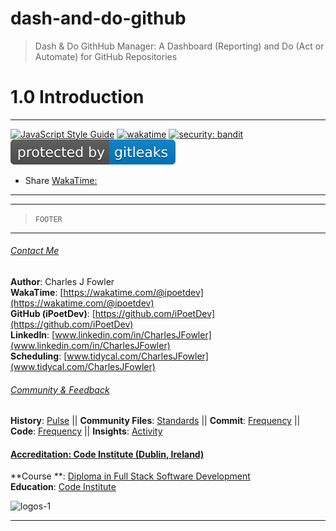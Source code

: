 # dash-and-do-github

> Dash &amp; Do GithHub Manager: A Dashboard (Reporting) and Do (Act or Automate) for GitHub Repositories

# 1.0 Introduction

---

[![JavaScript Style Guide](https://img.shields.io/badge/code_style-standard-brightgreen.svg)](https://standardjs.com)
[![wakatime](https://wakatime.com/badge/user/2027c27d-0bab-4d7c-bfed-5d0b21285657/project/62c65141-830a-41c9-af92-98a9302fa984.svg)](https://wakatime.com/badge/user/2027c27d-0bab-4d7c-bfed-5d0b21285657/project/62c65141-830a-41c9-af92-98a9302fa984)
[![security: bandit](https://img.shields.io/badge/security-bandit-yellow.svg)](https://github.com/PyCQA/bandit)
[![GitLeak protection ](/res/badges/gitleaks-badge.svg)](https://github.com/gitleaks/gitleaks)

-   Share [WakaTime:](https://wakatime.com/@ipoetdev/projects/forvkqvyji)

---

---

> `FOOTER`

---

###### <ins>Contact Me</ins>

**Author**: Charles J Fowler <br>
**WakaTime**: [https://wakatime.com/@ipoetdev](https://wakatime.com/@ipoetdev) <br>
**GitHub (iPoetDev)**: [https://github.com/iPoetDev](https://github.com/iPoetDev) <br>
**LinkedIn**: [www.linkedin.com/in/CharlesJFowler](www.linkedin.com/in/CharlesJFowler) <br>
**Scheduling**: [www.tidycal.com/CharlesJFowler](www.tidycal.com/CharlesJFowler) <br>

###### <ins>Community & Feedback</ins>

**History**: [Pulse](https://github.com/iPoetDev/dash-and-do-github/pulse) ||
**Community Files**: [Standards](https://github.com/iPoetDev/dash-and-do-github/community) ||
**Commit**: [Frequency](https://github.com/iPoetDev/dash-and-do-github/graphs/commit-activity) ||
**Code**: [Frequency](https://github.com/iPoetDev/dash-and-do-github/graphs/code-frequency) ||
**Insights**: [Activity](https://github.com/iPoetDev/dash-and-do-github/graphs/community)

#### <ins>Accreditation: Code Institute (Dublin, Ireland)</ins>

**Course
**: [Diploma in Full Stack Software Development](https://codeinstitute.net/ie/full-stack-software-development-diploma/) <br>
**Education**: [Code Institute](https://codeinstitute.net/ie/) <br>

![logos-1](https://github.com/iPoetDev/dash-and-do-github/assets/51715025/074a0993-d78c-400e-be51-596aa31578a1)

---
